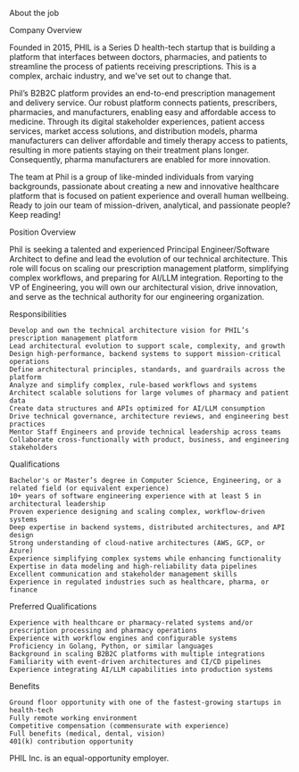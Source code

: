 About the job

Company Overview

Founded in 2015, PHIL is a Series D health-tech startup that is building a platform that interfaces between doctors, pharmacies, and patients to streamline the process of patients receiving prescriptions. This is a complex, archaic industry, and we've set out to change that.

Phil’s B2B2C platform provides an end-to-end prescription management and delivery service. Our robust platform connects patients, prescribers, pharmacies, and manufacturers, enabling easy and affordable access to medicine. Through its digital stakeholder experiences, patient access services, market access solutions, and distribution models, pharma manufacturers can deliver affordable and timely therapy access to patients, resulting in more patients staying on their treatment plans longer. Consequently, pharma manufacturers are enabled for more innovation.

The team at Phil is a group of like-minded individuals from varying backgrounds, passionate about creating a new and innovative healthcare platform that is focused on patient experience and overall human wellbeing. Ready to join our team of mission-driven, analytical, and passionate people? Keep reading!

Position Overview

Phil is seeking a talented and experienced Principal Engineer/Software Architect to define and lead the evolution of our technical architecture. This role will focus on scaling our prescription management platform, simplifying complex workflows, and preparing for AI/LLM integration. Reporting to the VP of Engineering, you will own our architectural vision, drive innovation, and serve as the technical authority for our engineering organization.

Responsibilities

    Develop and own the technical architecture vision for PHIL’s prescription management platform
    Lead architectural evolution to support scale, complexity, and growth
    Design high-performance, backend systems to support mission-critical operations
    Define architectural principles, standards, and guardrails across the platform
    Analyze and simplify complex, rule-based workflows and systems
    Architect scalable solutions for large volumes of pharmacy and patient data
    Create data structures and APIs optimized for AI/LLM consumption
    Drive technical governance, architecture reviews, and engineering best practices
    Mentor Staff Engineers and provide technical leadership across teams
    Collaborate cross-functionally with product, business, and engineering stakeholders

Qualifications

    Bachelor's or Master’s degree in Computer Science, Engineering, or a related field (or equivalent experience)
    10+ years of software engineering experience with at least 5 in architectural leadership
    Proven experience designing and scaling complex, workflow-driven systems
    Deep expertise in backend systems, distributed architectures, and API design
    Strong understanding of cloud-native architectures (AWS, GCP, or Azure)
    Experience simplifying complex systems while enhancing functionality
    Expertise in data modeling and high-reliability data pipelines
    Excellent communication and stakeholder management skills
    Experience in regulated industries such as healthcare, pharma, or finance

Preferred Qualifications

    Experience with healthcare or pharmacy-related systems and/or prescription processing and pharmacy operations
    Experience with workflow engines and configurable systems
    Proficiency in Golang, Python, or similar languages
    Background in scaling B2B2C platforms with multiple integrations
    Familiarity with event-driven architectures and CI/CD pipelines
    Experience integrating AI/LLM capabilities into production systems

Benefits

    Ground floor opportunity with one of the fastest-growing startups in health-tech
    Fully remote working environment
    Competitive compensation (commensurate with experience)
    Full benefits (medical, dental, vision)
    401(k) contribution opportunity

PHIL Inc. is an equal-opportunity employer.
